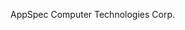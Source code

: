 AppSpec Computer Technologies Corp.

<!---
appspec/appspec is a ✨ special ✨ repository because its `README.md` (this file) appears on your GitHub profile.
You can click the Preview link to take a look at your changes.
--->
